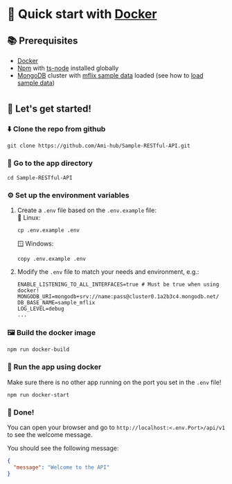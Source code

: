 # 🐳 Quick start with [Docker](https://www.docker.com/)

## 📚 Prerequisites

- [Docker](https://www.docker.com/)
- [Npm](https://www.npmjs.com/) with [ts-node](https://www.npmjs.com/package/ts-node) installed globally
- [MongoDB](https://www.mongodb.com/) cluster with [mflix sample data](https://www.mongodb.com/docs/atlas/sample-data/sample-mflix/) loaded (see how to [load sample data](https://www.mongodb.com/docs/guides/atlas/sample-data/))

#

## 🚀 Let's get started!

### ⬇️ Clone the repo from github

```
git clone https://github.com/Ami-hub/Sample-RESTful-API.git
```

### 🚗 Go to the app directory

```
cd Sample-RESTful-API
```

### ⚙️ Set up the environment variables

1. Create a `.env` file based on the `.env.example` file:  
   🐧 Linux:

   ```
   cp .env.example .env
   ```

   🪟 Windows:

   ```
   copy .env.example .env
   ```

2. Modify the `.env` file to match your needs and environment, e.g.:

   ```env
   ENABLE_LISTENING_TO_ALL_INTERFACES=true # Must be true when using docker!
   MONGODB_URI=mongodb+srv://name:pass@cluster0.1a2b3c4.mongodb.net/
   DB_BASE_NAME=sample_mflix
   LOG_LEVEL=debug
   ...
   ```

### 🖼️ Build the docker image

```
npm run docker-build
```

### 👟 Run the app using docker

Make sure there is no other app running on the port you set in the `.env` file!

```
npm run docker-start
```

### 🎉 Done!

You can open your browser and go to `http://localhost:<.env.Port>/api/v1` to see the welcome message.

You should see the following message:

```json
{
  "message": "Welcome to the API"
}
```
